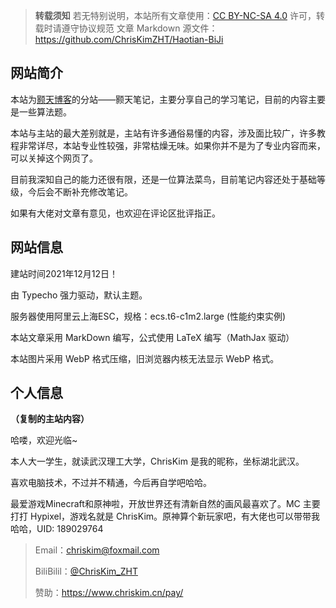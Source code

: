 > **转载须知**
> 若无特别说明，本站所有文章使用：[CC BY-NC-SA 4.0](https://creativecommons.org/licenses/by-nc-sa/4.0/deed.zh) 许可，转载时请遵守协议规范
> 文章 Markdown 源文件：https://github.com/ChrisKimZHT/Haotian-BiJi

## 网站简介

本站为[颢天博客](https://www.zouht.com/)的分站——颢天笔记，主要分享自己的学习笔记，目前的内容主要是一些算法题。

本站与主站的最大差别就是，主站有许多通俗易懂的内容，涉及面比较广，许多教程非常详尽，本站专业性较强，非常枯燥无味。如果你并不是为了专业内容而来，可以关掉这个网页了。

目前我深知自己的能力还很有限，还是一位算法菜鸟，目前笔记内容还处于基础等级，今后会不断补充修改笔记。

如果有大佬对文章有意见，也欢迎在评论区批评指正。



## 网站信息

建站时间2021年12月12日！

由 Typecho 强力驱动，默认主题。

服务器使用阿里云上海ESC，规格：ecs.t6-c1m2.large (性能约束实例)

本站文章采用 MarkDown 编写，公式使用 LaTeX 编写（MathJax 驱动）

本站图片采用 WebP 格式压缩，旧浏览器内核无法显示 WebP 格式。



## 个人信息

**（复制的主站内容）**

哈喽，欢迎光临~

本人大一学生，就读武汉理工大学，ChrisKim 是我的昵称，坐标湖北武汉。

喜欢电脑技术，不过并不精通，今后再自学吧哈哈。

最爱游戏Minecraft和原神啦，开放世界还有清新自然的画风最喜欢了。MC 主要打打 Hypixel，游戏名就是 ChrisKim。原神算个新玩家吧，有大佬也可以带带我哈哈，UID: 189029764

> Email：[chriskim@foxmail.com](mailto:chriskim@foxmail.com)
>
> BiliBilil：[@ChrisKim_ZHT](https://run.sh.cn/bili)
>
> 赞助：https://www.chriskim.cn/pay/